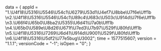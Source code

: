 <need>data = {
appId = "1.\U4f18\U5316\U5546\U54c1\U6279\U53d1\U4ef7\U8bbe\U7f6e\Uff1b
\n2.\U4f18\U5316\U5546\U54c1\U89c4\U683c\U503c\U914d\U7f6e\Uff1b
\n3.\U66f4\U65b0\U8ba2\U5355\U6d41\U7a0b\Uff1b
\n4.\U65b0\U589e\U8d26\U671f\U7ed3\U7b97\U529f\U80fd\Uff1b
\n5.\U4f18\U5316\U7269\U6d41\U914d\U9001\U529f\U80fd\Uff1b
\n6.\U4f18\U5316\U5df2\U77e5bug\U3002";
time = 1577515607;
version = "1.1.1";
versionCode = "-1";
isOpen = "0";
}</need>
